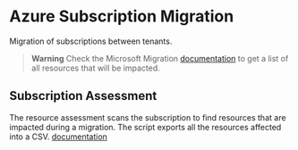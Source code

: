 # Azure Subscription Migration

Migration of subscriptions between tenants.

> **Warning**
> Check the Microsoft Migration [documentation][ms-transfer-sub] to get a list of all resources that will be impacted.

## Subscription Assessment

The resource assessment scans the subscription to find resources that are impacted during a migration. The script exports all the resources affected into a CSV.
[documentation][arelativelink] 


<!--- Link Ref --->
[ms-transfer-sub]: https://learn.microsoft.com/azure/role-based-access-control/transfer-subscription
[arelativelink]: az_workbooks/README.md
<!--- Link Ref --->
